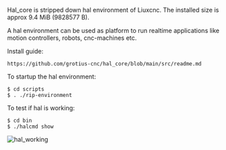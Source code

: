 Hal_core is stripped down hal environment of Liuxcnc.
The installed size is approx 9.4 MiB (9828577 B).

A hal environment can be used as platform to run realtime applications like motion controllers, robots, cnc-machines etc.


Install guide:

    https://github.com/grotius-cnc/hal_core/blob/main/src/readme.md

To startup the hal environment:

    $ cd scripts
    $ . ./rip-environment
    
To test if hal is working:

    $ cd bin 
    $ ./halcmd show
    
![hal_working](https://user-images.githubusercontent.com/44880102/129553575-bca46124-055e-47be-980e-ba4062991ffc.jpg)

    
